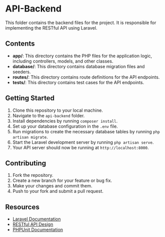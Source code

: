 # API-Backend

This folder contains the backend files for the project. It is responsible for implementing the RESTful API using Laravel.

## Contents

- **app/**: This directory contains the PHP files for the application logic, including controllers, models, and other classes.
- **database/**: This directory contains database migration files and seeders.
- **routes/**: This directory contains route definitions for the API endpoints.
- **tests/**: This directory contains test cases for the API endpoints.

## Getting Started

1. Clone this repository to your local machine.
2. Navigate to the `api-backend` folder.
3. Install dependencies by running `composer install`.
4. Set up your database configuration in the `.env` file.
5. Run migrations to create the necessary database tables by running `php artisan migrate`.
6. Start the Laravel development server by running `php artisan serve`.
7. Your API server should now be running at `http://localhost:8000`.

## Contributing

1. Fork the repository.
2. Create a new branch for your feature or bug fix.
3. Make your changes and commit them.
4. Push to your fork and submit a pull request.

## Resources

- [Laravel Documentation](https://laravel.com/docs)
- [RESTful API Design](https://restfulapi.net/)
- [PHPUnit Documentation](https://phpunit.readthedocs.io/en/9.5/)
